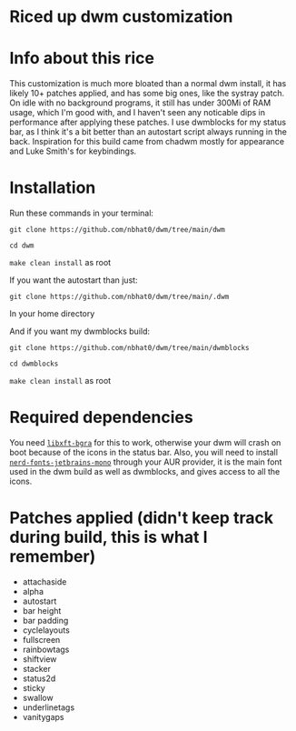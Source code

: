 # Riced up dwm customization

# Info about this rice
This customization is much more bloated than a normal dwm install, it has likely 10+ patches applied, and has some big ones, like the
systray patch. On idle with no background programs, it still has under 300Mi of RAM usage, which I'm good with, and I haven't seen any noticable dips in performance after applying these patches. I use dwmblocks for my status bar, as I think it's a bit better than an autostart script always running in the back. Inspiration for this build came from chadwm mostly for appearance and Luke Smith's for keybindings. 

# Installation
Run these commands in your terminal:

`git clone https://github.com/nbhat0/dwm/tree/main/dwm`

`cd dwm`

`make clean install` as root

If you want the autostart than just:

`git clone https://github.com/nbhat0/dwm/tree/main/.dwm`

In your home directory

And if you want my dwmblocks build:

`git clone https://github.com/nbhat0/dwm/tree/main/dwmblocks`

`cd dwmblocks`

`make clean install` as root

# Required dependencies
You need [`libxft-bgra`](https://aur.archlinux.org/packages/libxft-bgra/) for this to work, otherwise your dwm will crash on boot because of the icons in the status bar. Also, you will
need to install [`nerd-fonts-jetbrains-mono`](https://aur.archlinux.org/packages/nerd-fonts-jetbrains-mono/) through your AUR provider, it is the main font used in the dwm build as well as dwmblocks, and gives access to all 
the icons. 

# Patches applied (didn't keep track during build, this is what I remember)
* attachaside
* alpha
* autostart
* bar height
* bar padding
* cyclelayouts
* fullscreen
* rainbowtags
* shiftview
* stacker
* status2d
* sticky
* swallow
* underlinetags
* vanitygaps
